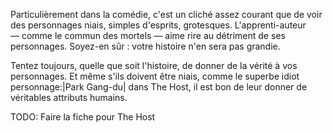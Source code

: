 <!-- Page: #448 Les niais -->

Particulièrement dans la comédie, c'est un cliché assez courant que de voir des personnages niais, simples d'esprits, grotesques. L'apprenti-auteur — comme le commun des mortels — aime rire au détriment de ses personnages. Soyez-en sûr : votre histoire n'en sera pas grandie.

Tentez toujours, quelle que soit l'histoire, de donner de la vérité à vos personnages. Et même s'ils doivent être niais, comme le superbe idiot personnage:|Park Gang-du| dans  The Host, il est bon de leur donner de véritables attributs humains.

<adminonly>
  TODO: Faire la fiche pour The Host
</adminonly>

